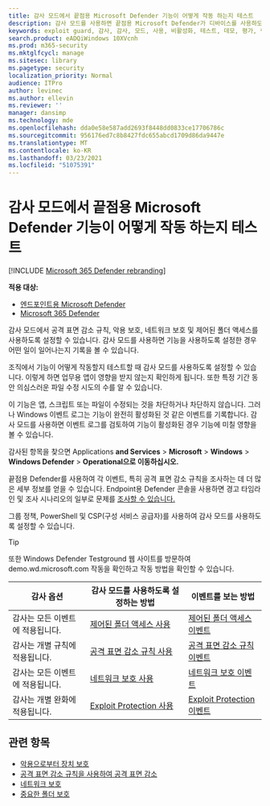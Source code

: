 ```yaml
---
title: 감사 모드에서 끝점용 Microsoft Defender 기능이 어떻게 작동 하는지 테스트
description: 감사 모드를 사용하면 끝점용 Microsoft Defender가 디바이스를 사용하도록 설정한 경우 어떻게 보호하는지 볼 수 있습니다.
keywords: exploit guard, 감사, 감사, 모드, 사용, 비활성화, 테스트, 데모, 평가, 랩
search.product: eADQiWindows 10XVcnh
ms.prod: m365-security
ms.mktglfcycl: manage
ms.sitesec: library
ms.pagetype: security
localization_priority: Normal
audience: ITPro
author: levinec
ms.author: ellevin
ms.reviewer: ''
manager: dansimp
ms.technology: mde
ms.openlocfilehash: dda0e58e587add2693f8448dd0833ce17706786c
ms.sourcegitcommit: 956176ed7c8b8427fdc655abcd1709d86da9447e
ms.translationtype: MT
ms.contentlocale: ko-KR
ms.lasthandoff: 03/23/2021
ms.locfileid: "51075391"
---
```

# <a name="test-how-microsoft-defender-for-endpoint-features-work-in-audit-mode"></a>감사 모드에서 끝점용 Microsoft Defender 기능이 어떻게 작동 하는지 테스트

[!INCLUDE [Microsoft 365 Defender rebranding](../../includes/microsoft-defender.md)]

**적용 대상:**
- [엔드포인트용 Microsoft Defender](https://go.microsoft.com/fwlink/?linkid=2154037)
- [Microsoft 365 Defender](https://go.microsoft.com/fwlink/?linkid=2118804)


감사 모드에서 공격 표면 감소 규칙, 악용 보호, 네트워크 보호 및 제어된 폴더 액세스를 사용하도록 설정할 수 있습니다. 감사 모드를 사용하면 기능을 사용하도록  설정한 경우 어떤 일이 일어나는지 기록을 볼 수 있습니다.

조직에서 기능이 어떻게 작동할지 테스트할 때 감사 모드를 사용하도록 설정할 수 있습니다. 이렇게 하면 업무용 앱이 영향을 받지 않는지 확인하게 됩니다. 또한 특정 기간 동안 의심스러운 파일 수정 시도의 수를 알 수 있습니다.

이 기능은 앱, 스크립트 또는 파일이 수정되는 것을 차단하거나 차단하지 않습니다. 그러나 Windows 이벤트 로그는 기능이 완전히 활성화된 것 같은 이벤트를 기록합니다. 감사 모드를 사용하면 이벤트 로그를 검토하여 기능이 활성화된 경우 기능에 미칠 영향을 볼 수 있습니다.

감사된 항목을 찾으면 Applications **and Services**  >  **Microsoft**  >  **Windows**  >  **Windows Defender**  >  **Operational으로 이동하십시오.**

끝점용 Defender를 사용하여 각 이벤트, 특히 공격 표면 감소 규칙을 조사하는 데 더 많은 세부 정보를 얻을 수 있습니다. Endpoint용 Defender 콘솔을 사용하면 경고 타임라인 및 조사 시나리오의 일부로 문제를 [조사할 수 있습니다.](investigate-alerts.md)

그룹 정책, PowerShell 및 CSP(구성 서비스 공급자)를 사용하여 감사 모드를 사용하도록 설정할 수 있습니다.

> [!TIP]
> 또한 Windows Defender Testground 웹 사이트를 방문하여 [](https://demo.wd.microsoft.com?ocid=cx-wddocs-testground) demo.wd.microsoft.com 작동을 확인하고 작동 방법을 확인할 수 있습니다.

 **감사 옵션** | **감사 모드를 사용하도록 설정하는 방법** | **이벤트를 보는 방법**
|---------|---------|---------|
| 감사는 모든 이벤트에 적용됩니다. | [제어된 폴더 액세스 사용](enable-controlled-folders.md) | [제어된 폴더 액세스 이벤트](evaluate-controlled-folder-access.md#review-controlled-folder-access-events-in-windows-event-viewer)
| 감사는 개별 규칙에 적용됩니다. | [공격 표면 감소 규칙 사용](enable-attack-surface-reduction.md) | [공격 표면 감소 규칙 이벤트](evaluate-attack-surface-reduction.md#review-attack-surface-reduction-events-in-windows-event-viewer)
| 감사는 모든 이벤트에 적용됩니다. | [네트워크 보호 사용](enable-network-protection.md) | [네트워크 보호 이벤트](evaluate-network-protection.md#review-network-protection-events-in-windows-event-viewer)
| 감사는 개별 완화에 적용됩니다. | [Exploit Protection 사용](enable-exploit-protection.md) | [Exploit Protection 이벤트](exploit-protection.md#review-exploit-protection-events-in-windows-event-viewer)

## <a name="related-topics"></a>관련 항목

* [악용으로부터 장치 보호](exploit-protection.md)
* [공격 표면 감소 규칙을 사용하여 공격 표면 감소](attack-surface-reduction.md)
* [네트워크 보호](network-protection.md)
* [중요한 폴더 보호](controlled-folders.md)
